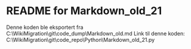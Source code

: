 # README for Markdown_old_21
Denne koden ble eksportert fra C:\WikiMigration\git\code_dump\Markdown_old.md
Link til denne koden: C:\WikiMigration\git\code_repo\Python\Markdown_old_21.py
